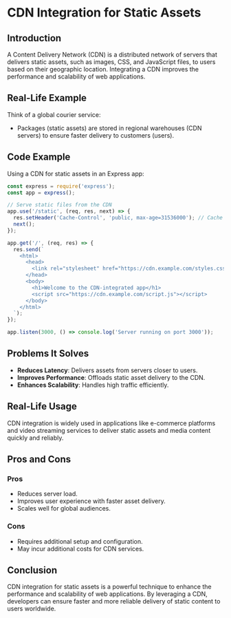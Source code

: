 # CDN Integration for Static Assets

## Introduction
A Content Delivery Network (CDN) is a distributed network of servers that delivers static assets, such as images, CSS, and JavaScript files, to users based on their geographic location. Integrating a CDN improves the performance and scalability of web applications.

## Real-Life Example
Think of a global courier service:
- Packages (static assets) are stored in regional warehouses (CDN servers) to ensure faster delivery to customers (users).

## Code Example
Using a CDN for static assets in an Express app:
```javascript
const express = require('express');
const app = express();

// Serve static files from the CDN
app.use('/static', (req, res, next) => {
  res.setHeader('Cache-Control', 'public, max-age=31536000'); // Cache for 1 year
  next();
});

app.get('/', (req, res) => {
  res.send(`
    <html>
      <head>
        <link rel="stylesheet" href="https://cdn.example.com/styles.css">
      </head>
      <body>
        <h1>Welcome to the CDN-integrated app</h1>
        <script src="https://cdn.example.com/script.js"></script>
      </body>
    </html>
  `);
});

app.listen(3000, () => console.log('Server running on port 3000'));
```

## Problems It Solves
- **Reduces Latency**: Delivers assets from servers closer to users.
- **Improves Performance**: Offloads static asset delivery to the CDN.
- **Enhances Scalability**: Handles high traffic efficiently.

## Real-Life Usage
CDN integration is widely used in applications like e-commerce platforms and video streaming services to deliver static assets and media content quickly and reliably.

## Pros and Cons
### Pros
- Reduces server load.
- Improves user experience with faster asset delivery.
- Scales well for global audiences.

### Cons
- Requires additional setup and configuration.
- May incur additional costs for CDN services.

## Conclusion
CDN integration for static assets is a powerful technique to enhance the performance and scalability of web applications. By leveraging a CDN, developers can ensure faster and more reliable delivery of static content to users worldwide.
